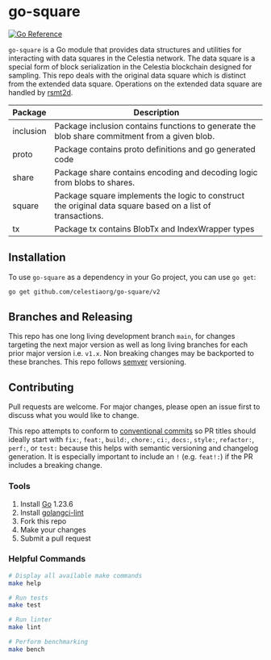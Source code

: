 # go-square

[![Go Reference](https://pkg.go.dev/badge/github.com/celestiaorg/go-square/v2.svg)](https://pkg.go.dev/github.com/celestiaorg/go-square/v2)

`go-square` is a Go module that provides data structures and utilities for interacting with data squares in the Celestia network. The data square is a special form of block serialization in the Celestia blockchain designed for sampling. This repo deals with the original data square which is distinct from the extended data square. Operations on the extended data square are handled by [rsmt2d](https://github.com/celestiaorg/rsmt2d).

Package   | Description
----------|---------------------------------------------------------------------------------------------------------------------
inclusion | Package inclusion contains functions to generate the blob share commitment from a given blob.
proto     | Package contains proto definitions and go generated code
share     | Package share contains encoding and decoding logic from blobs to shares.
square    | Package square implements the logic to construct the original data square based on a list of transactions.
tx        | Package tx contains BlobTx and IndexWrapper types

## Installation

To use `go-square` as a dependency in your Go project, you can use `go get`:

```bash
go get github.com/celestiaorg/go-square/v2
```

## Branches and Releasing

This repo has one long living development branch `main`, for changes targeting the next major version as well as long living branches for each prior major version i.e. `v1.x`. Non breaking changes may be backported to these branches. This repo follows [semver](https://www.semver.org) versioning.

## Contributing

Pull requests are welcome. For major changes, please open an issue first to discuss what you would like to change.

This repo attempts to conform to [conventional commits](https://www.conventionalcommits.org/en/v1.0.0/) so PR titles should ideally start with `fix:`, `feat:`, `build:`, `chore:`, `ci:`, `docs:`, `style:`, `refactor:`, `perf:`, or `test:` because this helps with semantic versioning and changelog generation. It is especially important to include an `!` (e.g. `feat!:`) if the PR includes a breaking change.

### Tools

1. Install [Go](https://golang.org/doc/install) 1.23.6
1. Install [golangci-lint](https://golangci-lint.run/usage/install/)
1. Fork this repo
1. Make your changes
1. Submit a pull request

### Helpful Commands

```sh
# Display all available make commands
make help

# Run tests
make test

# Run linter
make lint

# Perform benchmarking
make bench
```
